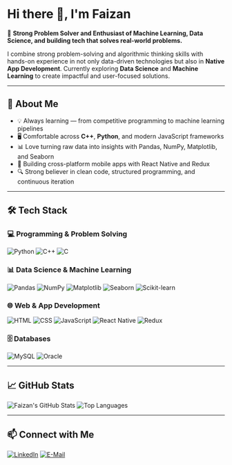 # Hi there 👋, I'm Faizan

🚀 **Strong Problem Solver and Enthusiast of Machine Learning, Data Science, and building tech that solves real-world problems.**

I combine strong problem-solving and algorithmic thinking skills with hands-on experience in not only data-driven technologies but also in **Native App Development**.
Currently exploring **Data Science** and **Machine Learning** to create impactful and user-focused solutions.

---

## 🧠 About Me
- 💡 Always learning — from competitive programming to machine learning pipelines
- 🖥️ Comfortable across **C++**, **Python**, and modern JavaScript frameworks
- 📊 Love turning raw data into insights with Pandas, NumPy, Matplotlib, and Seaborn
- 📱 Building cross-platform mobile apps with React Native and Redux
- 🔍 Strong believer in clean code, structured programming, and continuous iteration

---

## 🛠️ Tech Stack

### 💻 Programming & Problem Solving
![Python](https://img.shields.io/badge/Python-3776AB?style=for-the-badge&logo=python&logoColor=white)
![C++](https://img.shields.io/badge/C++-00599C?style=for-the-badge&logo=cplusplus&logoColor=white)
![C](https://img.shields.io/badge/C-00599C?style=for-the-badge&logo=c&logoColor=white)

### 📊 Data Science & Machine Learning
![Pandas](https://img.shields.io/badge/Pandas-150458?style=for-the-badge&logo=pandas&logoColor=white)
![NumPy](https://img.shields.io/badge/NumPy-013243?style=for-the-badge&logo=numpy&logoColor=white)
![Matplotlib](https://img.shields.io/badge/Matplotlib-11557C?style=for-the-badge)
![Seaborn](https://img.shields.io/badge/Seaborn-009688?style=for-the-badge)
![Scikit-learn](https://img.shields.io/badge/Scikit--learn-F7931E?style=for-the-badge&logo=scikit-learn&logoColor=white)

### 🌐 Web & App Development
![HTML](https://img.shields.io/badge/HTML5-E34F26?style=for-the-badge&logo=html5&logoColor=white)
![CSS](https://img.shields.io/badge/CSS3-1572B6?style=for-the-badge&logo=css3&logoColor=white)
![JavaScript](https://img.shields.io/badge/JavaScript-F7E018?style=for-the-badge&logo=javascript&logoColor=black)
![React Native](https://img.shields.io/badge/React%20Native-61DAFB?style=for-the-badge&logo=react&logoColor=black)
![Redux](https://img.shields.io/badge/Redux-764ABC?style=for-the-badge&logo=redux&logoColor=white)

### 🗄️ Databases
![MySQL](https://img.shields.io/badge/MySQL-00758F?style=for-the-badge&logo=mysql&logoColor=white)
![Oracle](https://img.shields.io/badge/Oracle-F80000?style=for-the-badge&logo=oracle&logoColor=white)

---

## 📈 GitHub Stats
![Faizan's GitHub Stats](https://github-readme-stats.vercel.app/api?username=faizankhurram&show_icons=true&theme=tokyonight)
![Top Languages](https://github-readme-stats.vercel.app/api/top-langs/?username=faizankhurram&layout=compact&theme=tokyonight)

---

## 📫 Connect with Me
[![LinkedIn](https://img.shields.io/badge/LinkedIn-0077B5?style=for-the-badge&logo=linkedin&logoColor=white)](https://www.linkedin.com/in/faizan-khurram/)
[![E-Mail](https://img.shields.io/badge/Email-D14836?style=for-the-badge&logo=gmail&logoColor=white)](mailto:faizan.khurram@hotmail.com)
